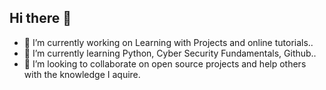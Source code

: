 ## Hi there 👋

- 🔭 I’m currently working on Learning with Projects and online tutorials..
- 🌱 I’m currently learning Python, Cyber Security Fundamentals, Github.. 
- 👯 I’m looking to collaborate on open source projects and help others with the knowledge I aquire.

<!--
**Scarreb/Scarreb** is a ✨ _special_ ✨ repository because its `README.md` (this file) appears on your GitHub profile.

Here are some ideas to get you started:

- 🔭 I’m currently working on ...
- 🌱 I’m currently learning ...
- 👯 I’m looking to collaborate on ...

-->
